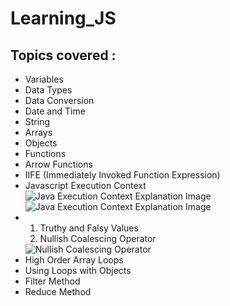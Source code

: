 # Learning_JS

<h2>Topics covered : </h2>
<ul>
  <li>Variables</li>
  <li>Data Types</li>
  <li>Data Conversion</li>
  <li>Date and Time</li>
  <li>String</li>
  <li>Arrays</li>
  <li>Objects</li>
  <li>Functions</li>
  <li>Arrow Functions</li>
  <li>IIFE (Immediately Invoked Function Expression)</li>
  <li>
    Javascript Execution Context
    <img src="images/js_execution_context_1.jpg" alt="Java Execution Context Explanation Image">
    <img src="images/js_execution_context_2.jpg" alt="Java Execution Context Explanation Image">
  </li>
  <li>
    <ol>
      <li> Truthy and Falsy Values </li>
      <li> Nullish Coalescing Operator</li>
    </ol>
    <img src="images/nullish_coalescing_operator.jpg" alt="Nullish Coalescing Operator">
  </li>
  <li>High Order Array Loops</li>
  <li>Using Loops with Objects</li>
  <li>Filter Method</li>
  <li>Reduce Method</li>
</ul>
